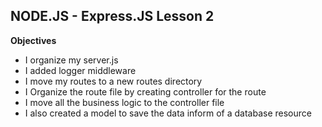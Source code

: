 ## NODE.JS - Express.JS Lesson 2


**Objectives**
- I organize my server.js
- I added logger middleware
- I move my routes to a new routes directory
- I Organize the route file by creating controller for the route
- I move all the business logic to the controller file
- I also created a model to save the data inform of a database resource